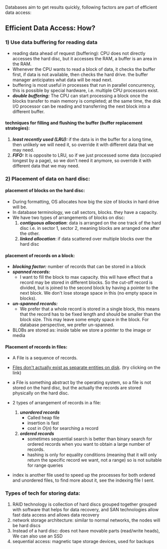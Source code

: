 Databases aim to get results quickly, following factors are part of efficient data access:
## Efficient Data Access: How?
### 1) Use data buffering for reading data
-  reading data ahead of request (buffering): CPU does not directly accesses the hard disc, but it accesses the RAM, a buffer is an area in the RAM.
- Whenever the CPU wants to read a block of data, it checks the buffer first, if data is not available, then checks the hard drive. the buffer manager anticipates what data will be read next.
- buffering is most useful in processes that run in parallel concurrency, this is possible by special hardware, i.e. multiple CPU processors exist.
- ***double buffering:*** The CPU can start processing a block once the blocks transfer to main memory is completed; at the same time, the disk I/O processor can be reading and transferring the next block into a different buffer.
#### techniques for filling and flushing the buffer (buffer replacement strategies):
1) ***least recently used (LRU):***  if the data is in the buffer for a long time, then unlikely we will need it, so override it with different data that we may need.
2) ***FIFO:*** It is opposite to LRU, so if we just processed some data (occupied longest by a page), so we don't need it anymore, so override it with different data that we may need.
### 2) Placement of data on hard disc: 
#### placement of blocks on the hard disc:
- During formatting, OS allocates how big the size of blocks in hard drive will be.
- In database terminology, we call sectors, blocks. they have a capacity.
- We have two types of arrangements of blocks on disc:
	1) ***contiguous allocation***: data is arranged on the one track of the hard disc i.e. in sector 1, sector 2, meaning blocks are arranged one after the other.
	2) ***linked allocation***: if data scattered over multiple blocks over the hard disc
#### placement of records on a block:
- ***blocking factor:*** number of records that can be stored in a block
- ***spanned records:***
	- I want to fill the block to max capacity. this will have effect that a record may be stored in different blocks. So the cut-off record is divided, but is joined to the second block by having a pointer to the next block. We don't lose storage space in this (no empty space in blocks).
- ***un-spanned records:***
	- We prefer that a whole record is stored in a single block, this means that the record has to be fixed length and should be smaller than the block size. This may leave some empty space in the block. For database perspective, we prefer un-spanned.
- BLOBs are stored as: inside table we store a pointer to the image or media
#### Placement of records in files:
- A File is a sequence of records.
- [Files don't actually exist as separate entities on disk](https://en.wikibooks.org/wiki/Operating_System_Design/File_Systems/Abstraction). (try clicking on the link)
- a File is something abstract by the operating system, so a file is not stored on the hard disc, but the actually the records are stored physically on the hard disc.
- 2 types of arrangement of records in a file:
	1) ***unordered records***
		- Called heap file
		- insertion is fast
		- cost in $O(n)$ for searching a record
	2) ***ordered records***
		- sometimes sequential search is better than binary search for ordered records when you want to obtain a large number of records.
		- hashing is only for equality conditions (meaning that it will only return the specific record we want, not a range) so is not suitable for range queries

- index is another file used to speed up the processes for both ordered and unordered files, to find more about it, see the indexing file I sent.
### Types of tech for storing data:
1) RAID technology is collection of hard discs grouped together grouped with software that helps for data recovery, and SAN technologies allow fast data access and allows data recovery
2) network storage architecture: similar to normal networks, the nodes will be hard discs
3) Instead of a hard disc: does not have movable parts (read/write heads), We can also use an SSD
4) sequential access: magnetic tape storage devices, used for backups

